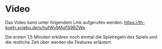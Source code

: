 # Video
Das Video kann unter folgendem Link aufgerufen werden:
https://th-koeln.sciebo.de/s/hufWvMAd1S9RZWp

Die ersten 1,5 Minuten erklären noch einmal die Spielregeln des Spiels und die restliche Zeit über werden die Features erläutert.
